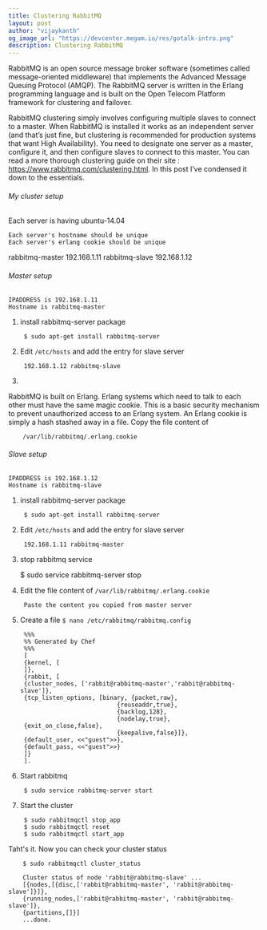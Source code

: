 ```yaml
---
title: Clustering RabbitMQ
layout: post
author: "vijaykanth"
og_image_url: "https://devcenter.megam.io/res/gotalk-intro.png"
description: Clustering RabbitMQ
---
```


RabbitMQ is an open source message broker software (sometimes called message-oriented middleware) that implements the Advanced Message Queuing Protocol (AMQP). The RabbitMQ server is written in the Erlang programming language and is built on the Open Telecom Platform framework for clustering and failover.

RabbitMQ clustering simply involves configuring multiple slaves to connect to a master. When RabbitMQ is installed it works as an independent server (and that’s just fine, but clustering is recommended for production systems that want High Availability). You need to designate one server as a master, configure it, and then configure slaves to connect to this master. You can read a more thorough clustering guide on their site : https://www.rabbitmq.com/clustering.html. In this post I’ve condensed it down to the essentials.

###### My cluster setup

Each server is having ubuntu-14.04

	Each server's hostname should be unique
    Each server's erlang cookie should be unique

rabbitmq-master 192.168.1.11
rabbitmq-slave 192.168.1.12

###### Master setup
	IPADDRESS is 192.168.1.11
    Hostname is rabbitmq-master

1. install rabbitmq-server package

		$ sudo apt-get install rabbitmq-server

2. Edit `/etc/hosts` and add the entry for slave server

		192.168.1.12 rabbitmq-slave
3.
RabbitMQ is built on Erlang. Erlang systems which need to talk to each other must have the same magic cookie. This is a basic security mechanism to prevent unauthorized access to an Erlang system. An Erlang cookie is simply a hash stashed away in a file.
Copy the file content of

		/var/lib/rabbitmq/.erlang.cookie


###### Slave setup
	IPADDRESS is 192.168.1.12
    Hostname is rabbitmq-slave

1. install rabbitmq-server package

		$ sudo apt-get install rabbitmq-server

2. Edit `/etc/hosts` and add the entry for slave server

		192.168.1.11 rabbitmq-master
3. stop rabbitmq service

   	 $ sudo service rabbitmq-server stop

4. Edit the file content of `/var/lib/rabbitmq/.erlang.cookie`

		Paste the content you copied from master server

5. Create a file
`$ nano /etc/rabbitmq/rabbitmq.config`

		%%%
		%% Generated by Chef
		%%%
		[
	    {kernel, [
 	    ]},
      	{rabbit, [
	    {cluster_nodes, ['rabbit@rabbitmq-master','rabbit@rabbitmq-slave']},
        {tcp_listen_options, [binary, {packet,raw},
                                  {reuseaddr,true},
                                  {backlog,128},
                                  {nodelay,true},
     	{exit_on_close,false},
                                  {keepalive,false}]},
    	{default_user, <<"guest">>},
	    {default_pass, <<"guest">>}
	    ]}
		].

6. Start rabbitmq

		$ sudo service rabbitmq-server start

7. Start the cluster

		$ sudo rabbitmqctl stop_app
        $ sudo rabbitmqctl reset
        $ sudo rabbitmqctl start_app

 Taht's it. Now you can check your cluster status

 		$ sudo rabbitmqctl cluster_status

		Cluster status of node 'rabbit@rabbitmq-slave' ...
		[{nodes,[{disc,['rabbit@rabbitmq-master', 'rabbit@rabbitmq-slave']}]},
	    {running_nodes,['rabbit@rabbitmq-master', 'rabbit@rabbitmq-slave']},
		{partitions,[]}]
		...done.
